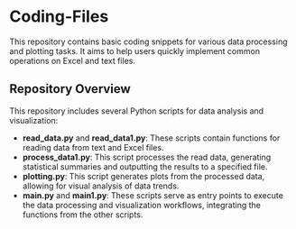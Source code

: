 # Coding-Files

This repository contains basic coding snippets for various data processing and plotting tasks. It aims to help users quickly implement common operations on Excel and text files.

## Repository Overview

This repository includes several Python scripts for data analysis and visualization:

- **read_data.py** and **read_data1.py**: These scripts contain functions for reading data from text and Excel files.
- **process_data1.py**: This script processes the read data, generating statistical summaries and outputting the results to a specified file.
- **plotting.py**: This script generates plots from the processed data, allowing for visual analysis of data trends.
- **main.py** and **main1.py**: These scripts serve as entry points to execute the data processing and visualization workflows, integrating the functions from the other scripts.


